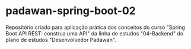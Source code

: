 # padawan-spring-boot-02
Repositório criado para aplicação prática dos conceitos do curso "Spring Boot API REST: construa uma API" da linha de estudos "04-Backend" do plano de estudos "Desenvolvedor Padawan".
